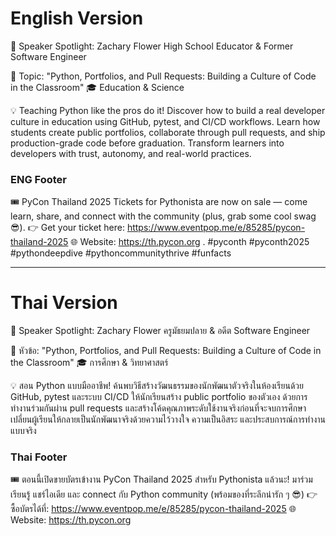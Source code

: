 # English Version

🎤 Speaker Spotlight: Zachary Flower
High School Educator & Former Software Engineer

📌 Topic: "Python, Portfolios, and Pull Requests: Building a Culture of Code in the Classroom"
🎓 Education & Science

💡 Teaching Python like the pros do it! Discover how to build a real developer culture in education using GitHub, pytest, and CI/CD workflows. Learn how students create public portfolios, collaborate through pull requests, and ship production-grade code before graduation. Transform learners into developers with trust, autonomy, and real-world practices.


### ENG Footer

🎟️ PyCon Thailand 2025 Tickets for Pythonista are now on sale — come learn, share, and connect with the community (plus, grab some cool swag 😎).
👉 Get your ticket here: https://www.eventpop.me/e/85285/pycon-thailand-2025
🌐 Website: https://th.pycon.org 
.
#pyconth #pyconth2025 #pythondeepdive #pythoncommunitythrive #funfacts

---

# Thai Version

🎤 Speaker Spotlight: Zachary Flower
ครูมัธยมปลาย & อดีต Software Engineer

📌 หัวข้อ: "Python, Portfolios, and Pull Requests: Building a Culture of Code in the Classroom"
🎓 การศึกษา & วิทยาศาสตร์

💡 สอน Python แบบมืออาชีพ! ค้นพบวิธีสร้างวัฒนธรรมของนักพัฒนาตัวจริงในห้องเรียนด้วย GitHub, pytest และระบบ CI/CD ให้นักเรียนสร้าง public portfolio ของตัวเอง ด้วยการทำงานร่วมกันผ่าน pull requests และสร้างโค้ดคุณภาพระดับใช้งานจริงก่อนที่จะจบการศึกษา เปลี่ยนผู้เรียนให้กลายเป็นนักพัฒนาจริงด้วยความไว้วางใจ ความเป็นอิสระ และประสบการณ์การทำงานแบบจริง

### Thai Footer
🎟️ ตอนนี้เปิดขายบัตรเข้างาน PyCon Thailand 2025 สำหรับ Pythonista แล้วนะ!
มาร่วมเรียนรู้ แชร์ไอเดีย และ connect กับ Python community (พร้อมของที่ระลึกน่ารัก ๆ 😎)
👉 ซื้อบัตรได้ที่: https://www.eventpop.me/e/85285/pycon-thailand-2025
🌐 Website: https://th.pycon.org